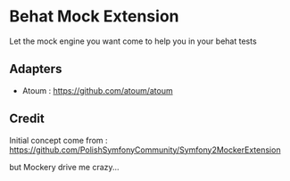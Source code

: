 # Behat Mock Extension

Let the mock engine you want come to help you in your behat tests

## Adapters

* Atoum : https://github.com/atoum/atoum

## Credit
Initial concept come from : https://github.com/PolishSymfonyCommunity/Symfony2MockerExtension

but Mockery drive me crazy...
